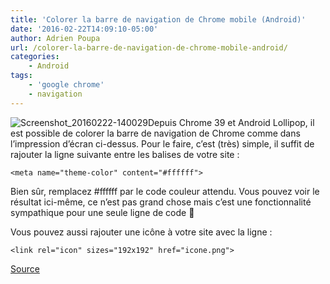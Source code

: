 ```yaml
---
title: 'Colorer la barre de navigation de Chrome mobile (Android)'
date: '2016-02-22T14:09:10-05:00'
author: Adrien Poupa
url: /colorer-la-barre-de-navigation-de-chrome-mobile-android/
categories:
    - Android
tags:
    - 'google chrome'
    - navigation
---
```


![Screenshot_20160222-140029](https://cdn.poupa.net/uploads/2016/02/Screenshot_20160222-140029-576x1024.png)Depuis Chrome 39 et Android Lollipop, il est possible de colorer la barre de navigation de Chrome comme dans l’impression d’écran ci-dessus. Pour le faire, c’est (très) simple, il suffit de rajouter la ligne suivante entre les balises de votre site :

```
<meta name="theme-color" content="#ffffff">
```

Bien sûr, remplacez #ffffff par le code couleur attendu. Vous pouvez voir le résultat ici-même, ce n’est pas grand chose mais c’est une fonctionnalité sympathique pour une seule ligne de code 🙂

Vous pouvez aussi rajouter une icône à votre site avec la ligne :

```
<link rel="icon" sizes="192x192" href="icone.png">
```

[Source](https://developers.google.com/web/updates/2014/11/Support-for-theme-color-in-Chrome-39-for-Android)
